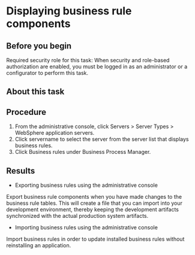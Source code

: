 <!-- image -->

# Displaying business rule components

## Before you begin

Required security role for this task: When
security and role-based authorization are enabled, you must be logged
in as an administrator or a configurator to perform this task.

## About this task

## Procedure

1. From the administrative console, click Servers >
Server Types > WebSphere application servers.
2. Click servername to select the server
from the server list that displays business rules.
3. Click Business rules under Business Process Manager.

## Results

- Exporting business rules using the administrative console

Export business rule components when you have made changes to the business rule tables. This will create a file that you can import into your development environment, thereby keeping the development artifacts synchronized with the actual production system artifacts.
- Importing business rules using the administrative console

Import business rules in order to update installed business rules without reinstalling an application.